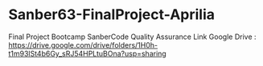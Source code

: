 # Sanber63-FinalProject-Aprilia
Final Project Bootcamp SanberCode Quality Assurance
Link Google Drive : https://drive.google.com/drive/folders/1H0h-t1m93lSt4b6Gy_sRJ54HPLtuBOna?usp=sharing
